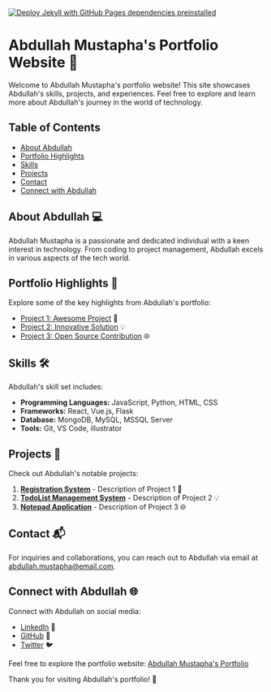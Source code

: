 [![Deploy Jekyll with GitHub Pages dependencies preinstalled](https://github.com/abdullahCoder-Tech/Portfolio/actions/workflows/jekyll-gh-pages.yml/badge.svg)](https://github.com/abdullahCoder-Tech/Portfolio/actions/workflows/jekyll-gh-pages.yml)

# Abdullah Mustapha's Portfolio Website 🚀

Welcome to Abdullah Mustapha's portfolio website! This site showcases Abdullah's skills, projects, and experiences. Feel free to explore and learn more about Abdullah's journey in the world of technology.

## Table of Contents
- [About Abdullah](#about-abdullah)
- [Portfolio Highlights](#portfolio-highlights)
- [Skills](#skills)
- [Projects](#projects)
- [Contact](#contact)
- [Connect with Abdullah](#connect-with-abdullah)

## About Abdullah 💻

Abdullah Mustapha is a passionate and dedicated individual with a keen interest in technology. From coding to project management, Abdullah excels in various aspects of the tech world.

## Portfolio Highlights 🌟

Explore some of the key highlights from Abdullah's portfolio:

- [Project 1: Awesome Project](#) 🚀
- [Project 2: Innovative Solution](#) 💡
- [Project 3: Open Source Contribution](#) 🌐

## Skills 🛠️

Abdullah's skill set includes:

- **Programming Languages:** JavaScript, Python, HTML, CSS
- **Frameworks:** React, Vue.js, Flask
- **Database:** MongoDB, MySQL, MSSQL Server
- **Tools:** Git, VS Code, illustrator

## Projects 🚧

Check out Abdullah's notable projects:

1. **[Registration System](#)** - Description of Project 1 🚀
2. **[TodoList Management System](#)** - Description of Project 2 💡
3. **[Notepad Application](#)** - Description of Project 3 🌐

## Contact 📬

For inquiries and collaborations, you can reach out to Abdullah via email at abdullah.mustapha@email.com.

## Connect with Abdullah 🌐

Connect with Abdullah on social media:

- [LinkedIn](#) 💼
- [GitHub](#) 🐙
- [Twitter](#) 🐦

Feel free to explore the portfolio website: [Abdullah Mustapha's Portfolio](#)

Thank you for visiting Abdullah's portfolio! 🎉
